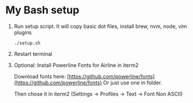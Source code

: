 # My Bash setup

1. Run setup script. It will copy basic dot files, install brew, nvm, node, vim plugins
	~~~
    ./setup.sh
	~~~
2. Restart terminal
3. Optional: Install Powerline Fonts for Airline in iterm2

	Download fonts here:
	[https://github.com/powerline/fonts](https://github.com/powerline/fonts)
	Or just use one in folder.

	Then chose it in iterm2 (Settings -> Profiles -> Text -> Font Non ASCII)